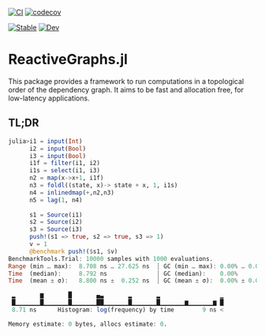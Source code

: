 [![CI](https://github.com/poncito/ReactiveGraphs.jl/workflows/CI/badge.svg)](https://github.com/poncito/ReactiveGraphs.jl/actions?query=workflow%3ACI)
[![codecov](https://codecov.io/gh/poncito/ReactiveGraphs.jl/branch/main/graph/badge.svg?token=DZ7SSICAG6)](https://codecov.io/gh/poncito/ReactiveGraphs.jl)

[![Stable](https://img.shields.io/badge/docs-stable-blue.svg)](https://poncito.github.io/ReactiveGraphs.jl/stable)
[![Dev](https://img.shields.io/badge/docs-dev-blue.svg)](https://poncito.github.io/ReactiveGraphs.jl/dev)

# ReactiveGraphs.jl

This package provides a framework to run computations in a topological order of the dependency graph.
It aims to be fast and allocation free, for low-latency applications.

## TL;DR

```julia
julia>i1 = input(Int)
      i2 = input(Bool)
      i3 = input(Bool)
      i1f = filter(i1, i2)
      i1s = select(i1, i3)
      n2 = map(x->x+1, i1f)
      n3 = foldl((state, x)-> state + x, 1, i1s)
      n4 = inlinedmap(+,n2,n3)
      n5 = lag(1, n4)
      
      s1 = Source(i1)
      s2 = Source(i2)
      s3 = Source(i3)
      push!(s1 => true, s2 => true, s3 => 1)
      v = 1
      @benchmark push!($s1, $v)
BenchmarkTools.Trial: 10000 samples with 1000 evaluations.                                      
Range (min … max):  8.708 ns … 27.625 ns  ┊ GC (min … max): 0.00% … 0.00%                      
Time  (median):     8.792 ns              ┊ GC (median):    0.00%                              
Time  (mean ± σ):   8.800 ns ±  0.252 ns  ┊ GC (mean ± σ):  0.00% ± 0.00%                      

 ▂       ▆       █       ▄▃       ▂       ▂                 ▁                                  
 █▁▁▁▁▁▁▁█▁▁▁▁▁▁▁█▁▁▁▁▁▁▁██▁▁▁▁▁▁▁█▁▁▁▁▁▁▁█▁▁▁▁▁▁▁▆▁▁▁▁▁▁▁▆ █                                  
 8.71 ns      Histogram: log(frequency) by time        9 ns <                                  

Memory estimate: 0 bytes, allocs estimate: 0.    
```
